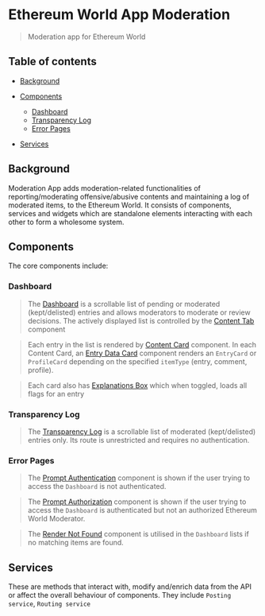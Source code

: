 # Ethereum World App Moderation

> Moderation app for Ethereum World
## Table of contents

- [Background](#background)
- [Components](#components)
    - [Dashboard](#dashboard)
    - [Transparency Log](#transparency-log)
    - [Error Pages](#error-pages)

- [Services](#services)

## Background

Moderation App adds moderation-related functionalities of reporting/moderating offensive/abusive contents and maintaining a log of moderated items, to the Ethereum World. It consists of components, services and widgets which are standalone elements interacting with each other to form a wholesome system.

## Components

The core components include:

### Dashboard
> The [Dashboard](src/components/dashboard/index.tsx) is a scrollable list of pending or moderated (kept/delisted) entries and allows moderators to moderate or review decisions.
The actively displayed list is controlled by the [Content Tab](src/components/dashboard/content-tab/index.tsx) component

> Each entry in the list is rendered by [Content Card](src/components/dashboard/content-card/index.tsx) component. In each Content Card, an [Entry Data Card](src/components/dashboard/content-card/entry-data-card.tsx) component renders an `EntryCard` or `ProfileCard` depending on the specified `itemType` (entry, comment, profile).

> Each card also has [Explanations Box](src/components/dashboard/content-card/explanations-box.tsx) which when toggled, loads all flags for an entry

### Transparency Log
> The [Transparency Log](src/components/transparency-log/index.tsx) is a scrollable list  of moderated (kept/delisted) entries only. Its route is unrestricted and requires no authentication.

### Error Pages
> The [Prompt Authentication](src/components/error-pages/prompt-authentication.tsx) component is shown if the user trying to access the `Dashboard` is not authenticated.

> The [Prompt Authorization](src/components/error-pages/prompt-authorization.tsx) component is shown if the user trying to access the `Dashboard` is authenticated but not an authorized Ethereum World Moderator.

> The [Render Not Found](src/components/error-pages/render-not-found.tsx) component is utilised in the `Dashboard` lists if no  matching items are found.

## Services

These are methods that interact with, modify and/enrich data from the API or affect the overall behaviour of components. They include `Posting service`, `Routing service`

